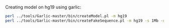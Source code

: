 Creating model on hg19 using garlic:
```bash
perl ../tools/Garlic-master/bin/createModel.pl -m hg19
perl ../tools/Garlic-master/bin/createFakeSequence.pl -m hg19 -s 1Mb -o fake.fa
```
